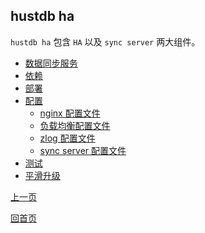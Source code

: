 hustdb ha
--

`hustdb ha` 包含 `HA` 以及 `sync server` 两大组件。

* [数据同步服务](ha/sync.md)
* [依赖](ha/dep.md)
* [部署](ha/deploy.md)
* [配置](ha/conf.md)
	* [nginx 配置文件](ha/nginx.md)
	* [负载均衡配置文件](ha/table.md)
	* [zlog 配置文件](ha/zlog.md)
	* [sync server 配置文件](ha/sync_conf.md)
* [测试](ha/test.md)
* [平滑升级](ha/upgrade.md)

[上一页](index.md)

[回首页](../index.md)